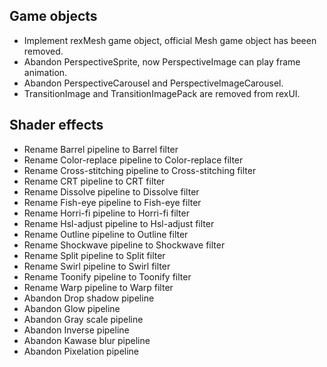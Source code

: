 ## Game objects

- Implement rexMesh game object, official Mesh game object has beeen removed.
- Abandon PerspectiveSprite, now PerspectiveImage can play frame animation.
- Abandon PerspectiveCarousel and PerspectiveImageCarousel.
- TransitionImage and TransitionImagePack are removed from rexUI.

## Shader effects

- Rename Barrel pipeline to Barrel filter
- Rename Color-replace pipeline to Color-replace filter
- Rename Cross-stitching pipeline to Cross-stitching filter
- Rename CRT pipeline to CRT filter
- Rename Dissolve pipeline to Dissolve filter
- Rename Fish-eye pipeline to Fish-eye filter
- Rename Horri-fi pipeline to Horri-fi filter
- Rename Hsl-adjust pipeline to Hsl-adjust filter
- Rename Outline pipeline to Outline filter
- Rename Shockwave pipeline to Shockwave filter
- Rename Split pipeline to Split filter
- Rename Swirl pipeline to Swirl filter
- Rename Toonify pipeline to Toonify filter
- Rename Warp pipeline to Warp filter
- Abandon Drop shadow pipeline
- Abandon Glow pipeline
- Abandon Gray scale pipeline
- Abandon Inverse pipeline
- Abandon Kawase blur pipeline
- Abandon Pixelation pipeline